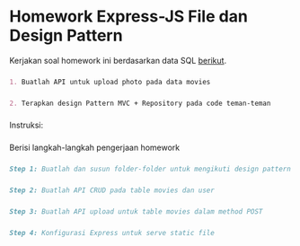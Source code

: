 # Homework Express-JS File dan Design Pattern

Kerjakan soal homework ini berdasarkan data SQL [berikut](https://github.com/fathy17/dokumen-pembanding-2/blob/master/movies-database.sql).
###
```markdown
1. Buatlah API untuk upload photo pada data movies
```
###
```markdown
2. Terapkan design Pattern MVC + Repository pada code teman-teman
```
###
Instruksi:
###
Berisi langkah-langkah pengerjaan homework 
###
```markdown
Step 1: Buatlah dan susun folder-folder untuk mengikuti design pattern MVC dan Repositories
```
###
```markdown
Step 2: Buatlah API CRUD pada table movies dan user
```
###
```markdown
Step 3: Buatlah API upload untuk table movies dalam method POST
```
###
```markdown
Step 4: Konfigurasi Express untuk serve static file
```
###
